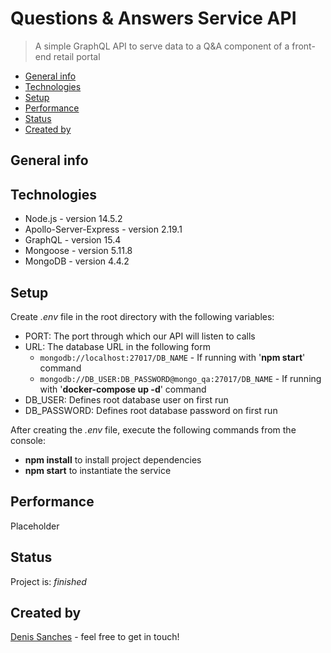 # Questions & Answers Service API

> A simple GraphQL API to serve data to a Q&A component of a front-end retail portal

- [General info](#general-info)
- [Technologies](#technologies)
- [Setup](#setup)
- [Performance](#performance)
- [Status](#status)
- [Created by](#created-by)

## General info

## Technologies

- Node.js - version 14.5.2
- Apollo-Server-Express - version 2.19.1
- GraphQL - version 15.4
- Mongoose - version 5.11.8
- MongoDB - version 4.4.2

## Setup

Create _.env_ file in the root directory with the following variables:

- PORT: The port through which our API will listen to calls
- URL: The database URL in the following form
  - `mongodb://localhost:27017/DB_NAME` - If running with '**npm start**' command
  - `mongodb://DB_USER:DB_PASSWORD@mongo_qa:27017/DB_NAME` - If running with '**docker-compose up -d**' command
- DB_USER: Defines root database user on first run
- DB_PASSWORD: Defines root database password on first run

After creating the _.env_ file, execute the following commands from the console:

- **npm install** to install project dependencies
- **npm start** to instantiate the service

## Performance

Placeholder

## Status

Project is: _finished_

## Created by

[Denis Sanches](https://github.com/efir-tractatus) - feel free to get in touch!
